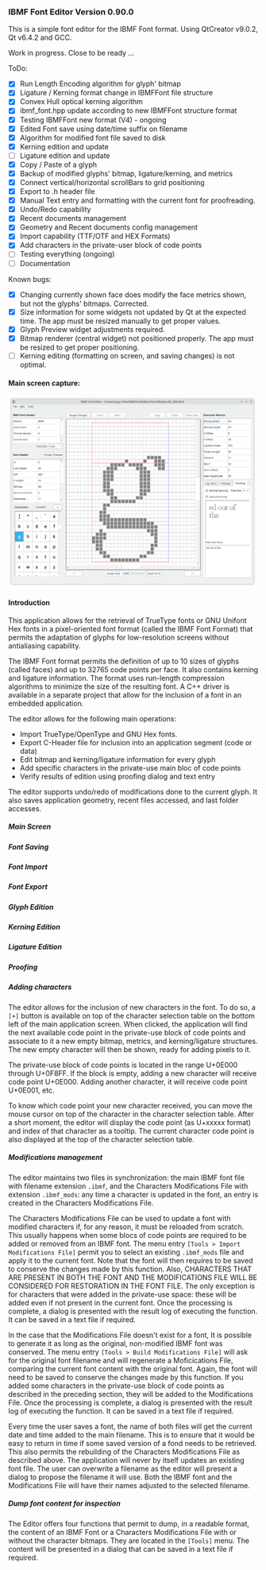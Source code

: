 ### IBMF Font Editor Version 0.90.0

This is a simple font editor for the IBMF Font format. 
Using QtCreator v9.0.2, Qt v6.4.2 and GCC.

Work in progress. Close to be ready ...

ToDo:

- [x] Run Length Encoding algorithm for glyph' bitmap
- [x] Ligature / Kerning format change in IBMFFont file structure
- [x] Convex Hull optical kerning algorithm
- [x] ibmf_font.hpp update according to new IBMFFont structure format
- [x] Testing IBMFFont new format (V4) - ongoing
- [x] Edited Font save using date/time suffix on filename
- [x] Algorithm for modified font file saved to disk 
- [x] Kerning edition and update
- [ ] Ligature edition and update
- [x] Copy / Paste of a glyph
- [x] Backup of modified glyphs' bitmap, ligature/kerning, and metrics
- [x] Connect vertical/horizontal scrollBars to grid positioning
- [x] Export to .h header file
- [x] Manual Text entry and formatting with the current font for proofreading.
- [x] Undo/Redo capability
- [x] Recent documents management
- [x] Geometry and Recent documents config management
- [x] Import capability (TTF/OTF and HEX Formats)
- [x] Add characters in the private-user block of code points
- [ ] Testing everything (ongoing)
- [ ] Documentation

Known bugs:

- [x] Changing currently shown face does modify the face metrics shown, but not the glyphs' bitmaps. Corrected.
- [x] Size information for some widgets not updated by Qt at the expected time. The app must be resized manually to get proper values.
- [x] Glyph Preview widget adjustments required.
- [x] Bitmap renderer (central widget) not positioned properly. The app must be resized to get proper positioning.
- [ ] Kerning editing (formatting on screen, and saving changes) is not optimal.

#### Main screen capture:

<img src="Pictures/main.png" alt="app picture" width="500"/>

#### Introduction

This application allows for the retrieval of TrueType fonts or GNU Unifont Hex fonts in a pixel-oriented font format (called the IBMF Font Format) that permits the adaptation of glyphs for low-resolution screens without antialiasing capability.

The IBMF Font format permits the definition of up to 10 sizes of glyphs (called faces) and up to 32765 code points per face. It also contains kerning and ligature information. The format uses run-length compression algorithms to minimize the size of the resulting font. A C++ driver is available in a separate project that allow for the inclusion of a font in an embedded application.

The editor allows for the following main operations:

- Import TrueType/OpenType and GNU Hex fonts.
- Export C-Header file for inclusion into an application segment (code or data)
- Edit bitmap and kerning/ligature information for every glyph
- Add specific characters in the private-use main bloc of code points
- Verify results of edition using proofing dialog and text entry

The editor supports undo/redo of modifications done to the current glyph. It also saves application geometry, recent files accessed, and last folder accesses.

##### Main Screen


##### Font Saving


##### Font Import


##### Font Export


##### Glyph Edition


##### Kerning Edition


##### Ligature Edition


##### Proofing


##### Adding characters

The editor allows for the inclusion of new characters in the font. To do so, a `[+]` button is available on top of the character selection table on the bottom left of the main application screen. When clicked, the application will find the next available code point in the private-use block of code points and associate to it a new empty bitmap, metrics, and kerning/ligature structures. The new empty character will then be shown, ready for adding pixels to it.

The private-use block of code points is located in the range U+0E000 through U+0F8FF. If the block is empty, adding a new character will receive code point U+0E000. Adding another character, it will receive code point U+0E001, etc.

To know which code point your new character received, you can move the mouse cursor on top of the character in the character selection table. After a short moment, the editor will display the code point (as U+xxxxx format) and index of that character as a tooltip. The current character code point is also displayed at the top of the character selection table.

##### Modifications management

The editor maintains two files in synchronization: the main IBMF font file with filename extension `.ibmf`, and the Characters Modifications File with extension `.ibmf_mods`: any time a character is updated in the font, an entry is created in the Characters Modifications File. 

The Characters Modifications File can be used to update a font with modified characters if, for any reason, it must be reloaded from scratch. This usually happens when some blocs of code points are required to be added or removed from an IBMF font. The menu entry `[Tools > Import Modifications File]` permit you to select an existing `.ibmf_mods` file and apply it to the current font. Note that the font will then requires to be saved to conserve the changes made by this function. Also, CHARACTERS THAT ARE PRESENT IN BOTH THE FONT AND THE MODIFICATIONS FILE WILL BE CONSIDERED FOR RESTORATION IN THE FONT FILE. The only exception is for characters that were added in the private-use space: these will be added even if not present in the current font. Once the processing is complete, a dialog is presented with the result log of executing the function. It can be saved in a text file if required.

In the case that the Modifications File doesn't exist for a font, It is possible to generate it as long as the original, non-modified IBMF font was conserved. The menu entry `[Tools > Build Modifications File]` will ask for the original font filename and will regenerate a Moficications File, comparing the current font content with the original font. Again, the font will need to be saved to conserve the changes made by this function. If you added some characters in the private-use block of code points as described in the preceding section, they will be added to the Modifications File. Once the processing is complete, a dialog is presented with the result log of executing the function. It can be saved in a text file if required.

Every time the user saves a font, the name of both files will get the current date and time added to the main filename. This is to ensure that it would be easy to return in time if some saved version of a fond needs to be retrieved. This also permits the rebuilding of the Characters Modifications File as described above. The application will never by itself updates an existing font file. The user can overwrite a filename as the editor will present a dialog to propose the filename it will use. Both the IBMF font and the Modifications File will have their names adjusted to the selected filename.

##### Dump font content for inspection

The Editor offers four functions that permit to dump, in a readable format, the content of an IBMF Font or a Characters Modifications File with or without the character bitmaps. They are located in the `[Tools]` menu. The content will be presented in a dialog that can be saved in a text file if required.